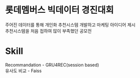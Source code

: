 # 롯데멤버스 빅데이터 경진대회

주어진 데이터를 통해 개인화 추천시스템 개발하고 마케팅 아이디어 제시 <br>
추천시스템을 처음 접하여 많이 부족했던 공모전

# Skill
Recommandation - GRU4REC(session based) <br>
유사도 비교 - Faiss

